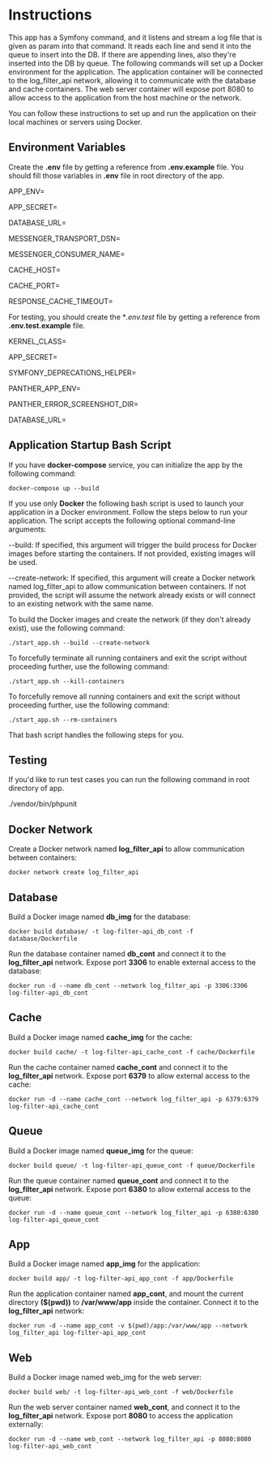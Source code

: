 # Instructions

This app has a Symfony command, and it listens and stream a log file that is given as param into that command. It reads each line and send it into the queue to insert into the DB. If there are appending lines, also they're inserted into the DB by queue. 
The following commands will set up a Docker environment for the application. The application container will be connected to the log_filter_api network, allowing it to communicate with the database and cache containers. The web server container will expose port 8080 to allow access to the application from the host machine or the network.

You can follow these instructions to set up and run the application on their local machines or servers using Docker.

## Environment Variables
Create the **.env** file by getting a reference from **.env.example** file. You should fill those variables in **.env** file in root directory of the app.

APP_ENV=

APP_SECRET=

DATABASE_URL=

MESSENGER_TRANSPORT_DSN=

MESSENGER_CONSUMER_NAME=

CACHE_HOST=

CACHE_PORT=

RESPONSE_CACHE_TIMEOUT=

For testing, you should create the **.env.test* file by getting a reference from **.env.test.example** file.

KERNEL_CLASS=

APP_SECRET=

SYMFONY_DEPRECATIONS_HELPER=

PANTHER_APP_ENV=

PANTHER_ERROR_SCREENSHOT_DIR=

DATABASE_URL=

##  Application Startup Bash Script
If you have **docker-compose** service, you can initialize the app by the following command:

``docker-compose up --build``

If you use only **Docker** the following bash script is used to launch your application in a Docker environment. Follow the steps below to run your application. The script accepts the following optional command-line arguments:

--build: If specified, this argument will trigger the build process for Docker images before starting the containers. If not provided, existing images will be used.

--create-network: If specified, this argument will create a Docker network named log_filter_api to allow communication between containers. If not provided, the script will assume the network already exists or will connect to an existing network with the same name.

To build the Docker images and create the network (if they don't already exist), use the following command:

``./start_app.sh --build --create-network``

To forcefully terminate all running containers and exit the script without proceeding further, use the following command:

``./start_app.sh --kill-containers``

To forcefully remove all running containers and exit the script without proceeding further, use the following command:

``./start_app.sh --rm-containers``

That bash script handles the following steps for you.

## Testing

If you'd like to run test cases you can run the following command in root directory of app.

./vendor/bin/phpunit

## Docker Network

Create a Docker network named **log_filter_api** to allow communication between containers:

``docker network create log_filter_api``

## Database

Build a Docker image named **db_img** for the database:

``docker build database/ -t log-filter-api_db_cont -f database/Dockerfile``

Run the database container named **db_cont** and connect it to the **log_filter_api** network. Expose port **3306** to enable external access to the database:

``docker run -d --name db_cont --network log_filter_api -p 3306:3306 log-filter-api_db_cont``

## Cache

Build a Docker image named **cache_img** for the cache:

``docker build cache/ -t log-filter-api_cache_cont -f cache/Dockerfile``

Run the cache container named **cache_cont** and connect it to the **log_filter_api** network. Expose port **6379** to allow external access to the cache:

``docker run -d --name cache_cont --network log_filter_api -p 6379:6379 log-filter-api_cache_cont``

## Queue

Build a Docker image named **queue_img** for the queue:

``docker build queue/ -t log-filter-api_queue_cont -f queue/Dockerfile``

Run the queue container named **queue_cont** and connect it to the **log_filter_api** network. Expose port **6380** to allow external access to the queue:

``docker run -d --name queue_cont --network log_filter_api -p 6380:6380 log-filter-api_queue_cont``

## App

Build a Docker image named **app_img** for the application:

``docker build app/ -t log-filter-api_app_cont -f app/Dockerfile``

Run the application container named **app_cont**, and mount the current directory **($(pwd))** to **/var/www/app** inside the container. Connect it to the **log_filter_api** network:

``docker run -d --name app_cont -v $(pwd)/app:/var/www/app --network log_filter_api log-filter-api_app_cont``

## Web

Build a Docker image named web_img for the web server:

``docker build web/ -t log-filter-api_web_cont -f web/Dockerfile``

Run the web server container named **web_cont**, and connect it to the **log_filter_api** network. Expose port **8080** to access the application externally:

``docker run -d --name web_cont --network log_filter_api -p 8080:8080 log-filter-api_web_cont``